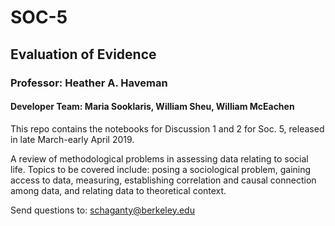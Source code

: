 # SOC-5

## Evaluation of Evidence

### Professor:  Heather A. Haveman

#### Developer Team: Maria Sooklaris, William Sheu, William McEachen

This repo contains the notebooks for Discussion 1 and 2 for Soc. 5, released in late March-early April 2019.

A review of methodological problems in assessing data relating to social life. Topics to be covered include: posing a sociological problem, gaining access to data, measuring, establishing correlation and causal connection among data, and relating data to theoretical context.

Send questions to: schaganty@berkeley.edu